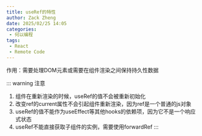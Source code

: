 ```yaml
---
title: useRef的特性
author: Zack Zheng
date: 2025/02/25 14:05
categories:
 - 何以编程
tags:
 - React
 - Remote Code
---
```


作用：需要处理DOM元素或需要在组件渲染之间保持持久性数据

<Suspense>
  <my-codes repo="o-bricks" path="demoCodes/React/react-demo/src/useRefDemo.jsx" lang="js" lazy />
</Suspense>


::: warning 注意
1. 组件在重新渲染的时候，useRef的值不会被重新初始化
2. 改变ref的current属性不会引起组件重新渲染，因为ref是一个普通的js对象
3. useRef的值不能作为useEffect等其他hooks的依赖项，因为它不是一个响应式状态
4. useRef不能直接获取子组件的实例，需要使用forwardRef
:::

